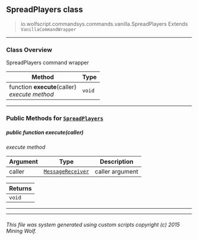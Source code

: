 ## SpreadPlayers __class__

>io.wolfscript.commandsys.commands.vanilla.SpreadPlayers
>Extends `VanillaCommandWrapper`

---

### Class Overview

SpreadPlayers command wrapper

Method | Type   
--- | :--- 
 function __execute__(caller) <br> _execute method_ | `void`



---


### Public Methods for [`SpreadPlayers`](SpreadPlayers.md)

##### <a id='execute'></a>public  function __execute__(caller)

_execute method_

Argument | Type | Description  
--- | --- | --- 
caller | [`MessageReceiver`](..\..\..\chat\MessageReceiver.md) | caller argument

Returns | 
--- | 
`void` |


---
---


###### This file was system generated using custom scripts copyright (c) 2015 Mining Wolf.
	

